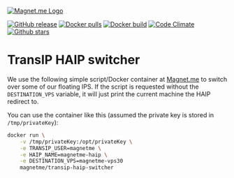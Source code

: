 [![Magnet.me Logo](https://cdn.magnet.me/images/logo-2015-full.svg)](https://magnet.me?ref=github-transip-haip-switcher "Discover the best companies, jobs and internships at Magnet.me")

[![GitHub release](https://img.shields.io/github/release/magnetme/transip-haip-switcher.svg)](https://github.com/Magnetme/transip-haip-switcher/releases)
[![Docker pulls](https://img.shields.io/docker/pulls/magnetme/transip-haip-switcher.svg)](https://hub.docker.com/r/magnetme/transip-haip-switcher/)
[![Docker build](https://img.shields.io/docker/automated/magnetme/transip-haip-switcher.svg)](https://hub.docker.com/r/magnetme/transip-haip-switcher/)
[![Code Climate](https://img.shields.io/codeclimate/github/kabisaict/flow.svg)](https://codeclimate.com/github/Magnetme/transip-haip-switcher)
[![Github stars](https://img.shields.io/github/stars/magnetme/transip-haip-switcher.svg?style=social&label=Star)](https://github.com/Magnetme/transip-haip-switcher)

# TransIP HAIP switcher

We use the following simple script/Docker container at [Magnet.me](https://magnet.me?ref=github-transip-haip-switcher "Discover the best companies, jobs and internships at Magnet.me") to switch over some of our floating IPS.
If the script is requested without the `DESTINATION_VPS` variable, it will just print the current machine the HAIP redirect to.

You can use the container like this (assumed the private key is stored in `/tmp/privateKey`):
 
 ```bash
 docker run \
	 -v /tmp/privateKey:/opt/privateKey \
	 -e TRANSIP_USER=magnetme \
	 -e HAIP_NAME=magnetme-haip \
	 -e DESTINATION_VPS=magnetme-vps30 
	 magnetme/transip-haip-switcher
 ```

